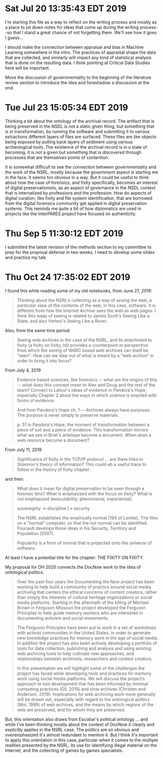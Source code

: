 # Sat Jul 20 13:35:43 EDT 2019

I'm starting this file as a way to reflect on the writing process and mostly as
a place to jot down notes for ideas that come up during the writing process--so
that I stand a great chance of not forgetting them. We'll see how it goes I
guess...

I should make the connection between appraisal and bias in Machine Learning
somewhere in the intro.  The practices of appraisal shape the data that are
collected, and similarly will impact any kind of statistical analysis that is
done on the resulting data. I think pointing at Critical Data Studies here will
be important.

Move the discussion of governmentality to the beginning of the literature review
section to introduce the idea and foreshadow a discussion at the end.

# Tue Jul 23 15:05:34 EDT 2019

Thinking a bit about the ontology of the archival record. The artifact that is
being preserved in the NSDL is not a static given thing, but something that is
in transformation, by running the software and submitting it to various
extractions different layers of files are surfaced.  These files are like
objects being exposed by pulling back layers of sediment using various
archeological tools.  The existence of the archival record is in a state of
becoming, it is not a given but something that is discovered through processes
that are themselves points of contention.

It is somewhat difficult to see the connection between governmentality and the
work of the NSRL, mostly because the *government* aspect is starting me in the
face. It seems too obvious in a way. But it could be useful to think about how
the case of forensics, and fixity specifically, becomes an interest of digital
preservationists, as an aspect of governance in the NSDL context that is
internalized by professions and the profession. How do aspects of digital
curation, like fixity and file system identification, that are borrowed from the
digital forensics community get applied in digital preservation systems. This
reminds me quite a bit of how diplomatics are used in projects like the
InterPARES project have focused on authenticity.

# Thu Sep  5 11:30:12 EDT 2019

I submitted the latest revision of the methods section to my committee to prep
for the proposal defense in two weeks. I need to develop some slides and
practice my talk.


# Thu Oct 24 17:35:02 EDT 2019

I found this while reading some of my old notebooks, from June 27, 2019:

> Thinking about the NSRL's collecting as a way of *seeing* the web, a
> particular view of the contents of the web, in this case, software. It is
> different from how the Internet Archive sees the web as web pages. I think
> this waay of seeing is related to James Scott's Seeing Like a State, and also
> Vertesi's Seeing Like a Rover. 

Also, from the same time period:

> Seeing web archives in the case of the NSRL, and its attachment to fixity (a
> fixity on fixity, lol) provides a counterpoint or perspective from which the
> *seeing* of WARC based web archives can itself be "seen". How can we step out
> of what is meant by a "web archive" in order to bring it into focus?

From July 4, 2019

> Evidence based sciences, like forensics -- what are the origins of this --
> what does this concept mean to Alex and Doug and the rest of the team? Connect
> to Latour's ideas of evidence in Pandora's Hope, especially Chapter 2 about
> the ways in which science is enacted with forms of evidence.
>
> And from Pandora's Hope ch. 1 -- Archives always have purposes. The purpose is
> never simply to preserve materials.
>
> p. 51 in Pandora's Hope, the moment of transformation between a piece of soil
> and a piece of evidence. This transformation mirrors what we see in Briet's
> antelope become a document. When does a web resource become a document?

From July 11, 2019

> Significance of fixity in the TCP/IP protocol ... are there links to Shannon's
> theory of information? This could eb a useful trace to follow in the history
> of fixity chapter.

and then:

> What does it mean for digital preservation to be seen through a forensic lens?
> What is emphasized with the focus on fixity? What is not emphasized
> (executability, phenomenal, experiential).
>
> sovereignty -> discipline
>                   |
>                   v
>               security
>
> The NSRL establishes the empirically normal (194 of Lemke). The files on a
> "normal" computer, so that the not normal can be identified. Foucault develops
> these ideas in his Security, Territory and Population (2007).
>
> Popularity is a form of normal that is projected onto the universe of software.

At least I have a potential title for the chapter: THE FIXITY ON FIXITY.

My proposal for DH 2020 connects the DocNow work to the idea of ontological 
politics:

> Over the past four years the Documenting the Now project has been working to
> help build a community of practice around social media archiving that centers
> the ethical concerns of content creators, rather than simply the interests of
> cultural heritage organizations or social media platforms. Starting in the
> aftermath of the killing of Michael Brown in Ferguson Missouri the project
> developed the Ferguson Principles to help guide memory workers who are
> interested in documenting activism and social movements.
>
> The Ferguson Principles have been put to work in a set of workshops with
> activist communities in the United States, in order to generate new knowledge
> practices for memory work in the age of social media. In addition the project
> has also been actively developing a portfolio of tools for data collection,
> publishing and analysis and using existing web archiving tools to help
> cultivate new approaches, and relationships between archivists, researchers
> and content creators.
>
> In this presentation we will highlight some of the challenges the project has
> faced while developing tools and practices for memory work using social media
> platforms. We will discuss the project’s approach to tool development that has
> been informed by minimal computing practices (GIl, 2015) and slow archives
> (Christen and Anderson, 2019). Implications for web archiving work more
> generally will be drawn out, especially with regard to the ontological
> politics (Mol, 1999) of web archives, and the means by which regions of the
> web are preserved, and for whom they are preserved.

But, this orientation also draws from Escobar's political ontology ... and while
I've been thinking mostly about the context of DocNow it clearly and explicitly
applies in the NSRL case. The politics are so obvious and overemphasized it's 
almost redundant to mention it. But I think it's important to apply this
orientation in this case, particular when it comes to the multiple realities
presented by the NSRL: its use for identifying illegal material on the Internet,
and the collecting of games by games specialists.


